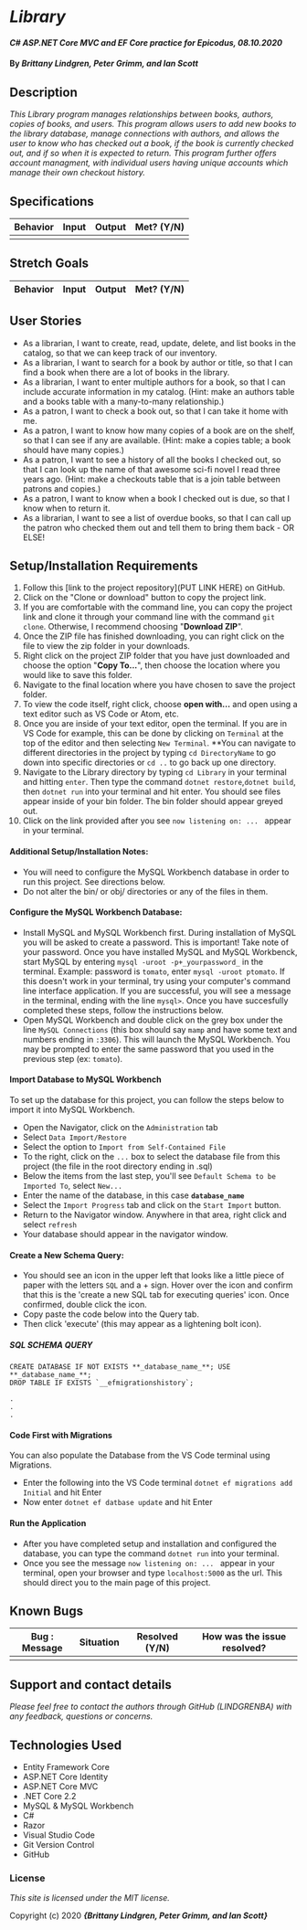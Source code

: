 # _Library_

#### _C# ASP.NET Core MVC and EF Core practice for Epicodus, 08.10.2020_

#### By _**Brittany Lindgren, Peter Grimm, and Ian Scott**_


## Description

_This Library program manages relationships between books, authors, copies of books, and users. This program allows users to add new books to the library database, manage connections with authors, and allows the user to know who has checked out a book, if the book is currently checked out, and if so when it is expected to return. This program further offers account managment, with individual users having unique accounts which manage their own checkout history._ 

## Specifications

| Behavior   |   Input   |  Output |  Met? (Y/N)  |
|----------|:-------------:|------:|-----------:|
|  |  |  |  |


## Stretch Goals
| Behavior   |   Input   |  Output |  Met? (Y/N)  |
|----------|:-------------:|------:|-----------:|


## User Stories  

* As a librarian, I want to create, read, update, delete, and list books in the catalog, so that we can keep track of our inventory.
* As a librarian, I want to search for a book by author or title, so that I can find a book when there are a lot of books in the library.
* As a librarian, I want to enter multiple authors for a book, so that I can include accurate information in my catalog. (Hint: make an authors table and a books table with a many-to-many relationship.)
* As a patron, I want to check a book out, so that I can take it home with me.
* As a patron, I want to know how many copies of a book are on the shelf, so that I can see if any are available. (Hint: make a copies table; a book should have many copies.)
* As a patron, I want to see a history of all the books I checked out, so that I can look up the name of that awesome sci-fi novel I read three years ago. (Hint: make a checkouts table that is a join table between patrons and copies.)
* As a patron, I want to know when a book I checked out is due, so that I know when to return it.
* As a librarian, I want to see a list of overdue books, so that I can call up the patron who checked them out and tell them to bring them back - OR ELSE!


## Setup/Installation Requirements

  1. Follow this [link to the project repository](PUT LINK HERE) on GitHub.  
  2. Click on the "Clone or download" button to copy the project link.     
  3. If you are comfortable with the command line, you can copy the project link and clone it through your command line with the command `git clone`. Otherwise, I recommend choosing "**Download ZIP**".     
   4. Once the ZIP file has finished downloading, you can right click on the file to view the zip folder in your downloads.     
  5. Right click on the project ZIP folder that you have just downloaded and choose the option "**Copy To...**", then choose the location where you would like to save this folder.      
  6. Navigate to the final location where you have chosen to save the project folder.      
  7. To view the code itself, right click, choose **open with...** and open using a text editor such as VS Code or Atom, etc.
  8. Once you are inside of your text editor, open the terminal. If you are in VS Code for example, this can be done by clicking on `Terminal` at the top of the editor and then selecting `New Terminal`. **You can navigate to different directories in the project by typing `cd DirectoryName` to go down into specific directories or `cd ..` to go back up one directory. 
  9. Navigate to the Library directory by typing `cd Library` in your terminal and hitting `enter`. Then type the command `dotnet restore`,`dotnet build`, then `dotnet run` into your terminal and hit enter. You should see files appear inside of your bin folder. The bin folder should appear greyed out. 
  10. Click on the link provided after you see `now listening on: ... ` appear in your terminal.


#### Additional Setup/Installation Notes:

* You will need to configure the MySQL Workbench database in order to run this project. See directions below.   
* Do not alter the bin/ or obj/ directories or any of the files in them.

#### Configure the MySQL Workbench Database:
* Install MySQL and MySQL Workbench first. During installation of MySQL you will be asked to create a password. This is important! Take note of your password. Once you have installed MySQL and MySQL Workbenck, start MySQL by entering `mysql -uroot -p+_yourpassword_` in the terminal. Example: password is `tomato`, enter `mysql -uroot ptomato`. If this doesn't work in your terminal, try using your computer's command line interface application. If you are successful, you will see a message in the terminal, ending with the line `mysql>`. Once you have succesfully completed these steps, follow the instructions below.
*  Open MySQL Workbench and double click on the grey box under the line `MySQL Connections` (this box should say `mamp` and have some text and numbers ending in `:3306`). This will launch the MySQL Workbench. You may be prompted to enter the same password that you used in the previous step (ex: `tomato`).  


#### Import Database to MySQL Workbench

To set up the database for this project, you can follow the steps below to import it into MySQL Workbench.

  * Open the Navigator, click on the `Administration` tab
  * Select `Data Import/Restore`
  * Select the option to `Import from Self-Contained File`
  * To the right, click on the `...` box to select the database file from this project (the file in the root directory ending in .sql)
  * Below the items from the last step, you'll see `Default Schema to be Imported To`, select  `New...` 
  * Enter the name of the database, in this case **`database_name`**
  * Select the `Import Progress` tab and click on the `Start Import` button.
  * Return to the Navigator window. Anywhere in that area, right click and select `refresh`
  * Your database should appear in the navigator window.    


#### Create a New Schema Query:
* You should see an icon in the upper left that looks like a little piece of paper with the letters `SQL` and a + sign. Hover over the icon and confirm that this is the 'create a new SQL tab for executing queries' icon. Once confirmed, double click the icon.
* Copy paste the code below into the Query tab.
* Then click 'execute' (this may appear as a lightening bolt icon).


##### SQL SCHEMA QUERY
```
CREATE DATABASE IF NOT EXISTS **_database_name_**; USE **_database_name_**;
DROP TABLE IF EXISTS `__efmigrationshistory`;

.
.
.

```

#### Code First with Migrations
You can also populate the Database from the VS Code terminal using Migrations.
*  Enter the following into the VS Code terminal `dotnet ef migrations add Initial` and hit Enter
* Now enter `dotnet ef datbase update` and hit Enter


#### Run the Application
* After you have completed setup and installation and configured the database, you can type the command `dotnet run` into your terminal.
* Once you see the message `now listening on: ... ` appear in your terminal, open your browser and type `localhost:5000` as the url. This should direct you to the main page of this project.


## Known Bugs

| Bug : Message |  Situation  | Resolved (Y/N) |  How was the issue resolved?  |
| ------- | ----- | ------ | ------- |
|  |  |  |  |


## Support and contact details

_Please feel free to contact the authors through GitHub (LINDGRENBA) with any feedback, questions or concerns._


## Technologies Used

* Entity Framework Core
* ASP.NET Core Identity
* ASP.NET Core MVC
* .NET Core 2.2
* MySQL & MySQL Workbench
* C#
* Razor
* Visual Studio Code
* Git Version Control
* GitHub


### License

*This site is licensed under the MIT license.*

Copyright (c) 2020 **_{Brittany Lindgren, Peter Grimm, and Ian Scott}_**